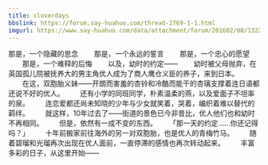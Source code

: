 ```yaml
---
title: cloverdays
bbslink: https://forum.say-huahuo.com/thread-2769-1-1.html
imgurl: https://www.say-huahuo.com/data/attachment/forum/201602/08/132234dkvk31zuksuj18u6.jpg
---
```


那是，一个隐藏的思念
　　那是，一个永远的誓言
　　那是，一个忠心的愿望
　　那是，一个难释的后悔
　　以及，幼时的约定——
　　幼时被父母抛弃，在英国孤儿院被抚养大的男主角优人成为了商人鹰仓义臣的养子，来到日本。
　　在这，双胞胎义妹——开朗而害羞的杏铃和冷酷而能干的杏璃支撑着连日语都还说不好的优人。
　　还有小学的同班同学，朴素温柔的燕，以及爱面子不坦率的泉。
　　连恋爱都还尚未知晓的少年与少女就笑着，哭着，编织着难以替代的羁绊。
　　就这样，10年过去了——街道的景色已今非昔比，优人他们也和幼时不再相同。
　　但是，依然有一成不变的东西。
　　「那一天的约定……你还记得吗？」
　　十年前搬家前往海外的另一对双胞胎，也是优人的青梅竹马。
　　随着碧瑠和光瑠再次出现在优人面前，一直停滞的感情也再次转动起来。
　　丰富多彩的日子，从这里开始——<!--more-->
